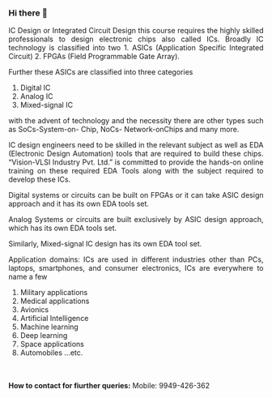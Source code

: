 ### Hi there 👋

<p align="justify">IC Design or Integrated Circuit Design this course requires the highly skilled professionals to design electronic chips also called ICs. Broadly IC technology is classified into two 1. ASICs (Application Specific Integrated Circuit) 2. FPGAs (Field Programmable Gate Array).</p>

Further these ASICs are classified into three categories
<ol>
<li>Digital IC</li>
<li>Analog IC</li>
<li>Mixed-signal IC</li>
</ol>

<p align="justify">with the advent of technology and the necessity there are other types such as SoCs-System-on- Chip, NoCs- Network-onChips and many more.</p>

<p align="justify">IC design engineers need to be skilled in the relevant subject as well as EDA (Electronic Design Automation) tools that are required to build these chips. “Vision-VLSI Industry Pvt. Ltd.” is committed to provide the hands-on online training on these required EDA Tools along with the subject required to develop these ICs.</p>

<p align="justify">Digital systems or circuits can be built on FPGAs or it can take ASIC design approach and it has its own EDA tools set.</p>

<p align="justify">Analog Systems or circuits are built exclusively by ASIC design approach, which has its own EDA tools set.</p>

<p align="justify">Similarly, Mixed-signal IC design has its own EDA tool set.</p>

<p align="justify">Application domains: ICs are used in different industries other than PCs, laptops, smartphones, and consumer electronics, ICs are everywhere to name a few</p>
<ol>
  <li>Military applications</li>
<li>Medical applications</li>
<li>Avionics</li>
<li>Artificial Intelligence</li>
<li>Machine learning</li>
<li>Deep learning</li>
<li>Space applications</li>
<li>Automobiles …etc.</li>
</ol>
<br/><br/>
<b>How to contact for fiurther queries:</b>
Mobile: 9949-426-362
